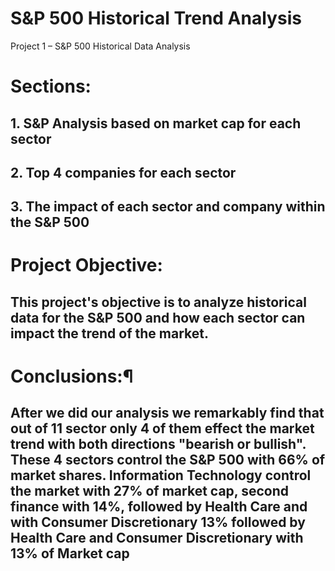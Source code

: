 # S&P 500 Historical Trend Analysis
Project 1 – S&amp;P 500 Historical Data Analysis

# Sections:
## 1. S&P Analysis based on market cap for each sector
## 2. Top 4 companies for each sector
## 3. The impact of each sector and company within the S&P 500

# Project Objective:
## This project's objective is to analyze historical data for the S&P 500 and how each sector can impact the trend of the market.

# Conclusions:¶
## After we did our analysis we remarkably find that out of 11 sector only 4 of them effect the market trend with both directions "bearish or bullish". These 4 sectors control the S&P 500 with 66% of market shares. Information Technology control the market with 27% of market cap, second finance with 14%, followed by Health Care and with Consumer Discretionary 13% followed by Health Care and Consumer Discretionary with 13% of Market cap
